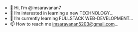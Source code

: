 - 👋 Hi, I’m @imsaravanan7
- 👀 I’m interested in learning a new TECHNOLOGY...
- 🌱 I’m currently learning FULLSTACK WEB-DEVELOPMENT...
- 📫 How to reach me imsaravanan5203@gmail.com...
